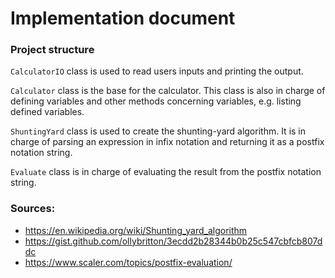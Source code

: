 # Implementation document

### Project structure
`CalculatorIO` class is used to read users inputs and printing the output.

`Calculator` class is the base for the calculator. This class is also in charge of defining variables and other methods concerning variables, e.g. listing defined variables.

`ShuntingYard` class is used to create the shunting-yard algorithm. 
It is in charge of parsing an expression in infix notation and returning it as a postfix notation string.

`Evaluate` class is in charge of evaluating the result from the postfix notation string.

### Sources:
- https://en.wikipedia.org/wiki/Shunting_yard_algorithm
- https://gist.github.com/ollybritton/3ecdd2b28344b0b25c547cbfcb807ddc
- https://www.scaler.com/topics/postfix-evaluation/
